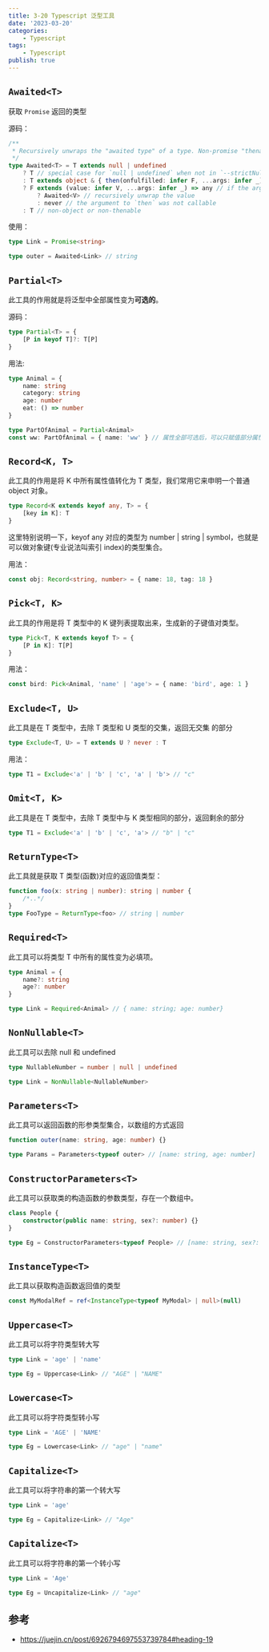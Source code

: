 ```yaml
---
title: 3-20 Typescript 泛型工具
date: '2023-03-20'
categories:
    - Typescript
tags:
    - Typescript
publish: true
---
```


## `Awaited<T>`

获取 `Promise` 返回的类型

源码：

```ts
/**
 * Recursively unwraps the "awaited type" of a type. Non-promise "thenables" should resolve to `never`. This emulates the behavior of `await`.
 */
type Awaited<T> = T extends null | undefined
    ? T // special case for `null | undefined` when not in `--strictNullChecks` mode
    : T extends object & { then(onfulfilled: infer F, ...args: infer _): any } // `await` only unwraps object types with a callable `then`. Non-object types are not unwrapped
    ? F extends (value: infer V, ...args: infer _) => any // if the argument to `then` is callable, extracts the first argument
        ? Awaited<V> // recursively unwrap the value
        : never // the argument to `then` was not callable
    : T // non-object or non-thenable
```

使用：

```ts
type Link = Promise<string>

type outer = Awaited<Link> // string
```

## `Partial<T>`

此工具的作用就是将泛型中全部属性变为**可选的**。

源码：

```ts
type Partial<T> = {
    [P in keyof T]?: T[P]
}
```

用法:

```ts
type Animal = {
    name: string
    category: string
    age: number
    eat: () => number
}

type PartOfAnimal = Partial<Animal>
const ww: PartOfAnimal = { name: 'ww' } // 属性全部可选后，可以只赋值部分属性了
```

## `Record<K, T>`

此工具的作用是将 K 中所有属性值转化为 T 类型，我们常用它来申明一个普通 object 对象。

```ts
type Record<K extends keyof any, T> = {
    [key in K]: T
}
```

这里特别说明一下，keyof any 对应的类型为 number | string | symbol，也就是可以做对象键(专业说法叫索引 index)的类型集合。

用法：

```ts
const obj: Record<string, number> = { name: 18, tag: 18 }
```

## `Pick<T, K>`

此工具的作用是将 T 类型中的 K 键列表提取出来，生成新的子键值对类型。

```ts
type Pick<T, K extends keyof T> = {
    [P in K]: T[P]
}
```

用法：

```ts
const bird: Pick<Animal, 'name' | 'age'> = { name: 'bird', age: 1 }
```

## `Exclude<T, U>`

此工具是在 T 类型中，去除 T 类型和 U 类型的交集，返回无交集 的部分

```ts
type Exclude<T, U> = T extends U ? never : T
```

用法：

```ts
type T1 = Exclude<'a' | 'b' | 'c', 'a' | 'b'> // "c"
```

## `Omit<T, K>`

此工具是在 T 类型中，去除 T 类型中与 K 类型相同的部分，返回剩余的部分

```ts
type T1 = Exclude<'a' | 'b' | 'c', 'a'> // "b" | "c"
```

## `ReturnType<T>`

此工具就是获取 T 类型(函数)对应的返回值类型：

```ts
function foo(x: string | number): string | number {
    /*..*/
}
type FooType = ReturnType<foo> // string | number
```

## `Required<T>`

此工具可以将类型 T 中所有的属性变为必填项。

```ts
type Animal = {
    name?: string
    age?: number
}

type Link = Required<Animal> // { name: string; age: number}
```

## `NonNullable<T>`

此工具可以去除 null 和 undefined

```ts
type NullableNumber = number | null | undefined

type Link = NonNullable<NullableNumber>
```

## `Parameters<T>`

此工具可以返回函数的形参类型集合，以数组的方式返回

```ts
function outer(name: string, age: number) {}

type Params = Parameters<typeof outer> // [name: string, age: number]
```

## `ConstructorParameters<T>`

此工具可以获取类的构造函数的参数类型，存在一个数组中。

```ts
class People {
    constructor(public name: string, sex?: number) {}
}

type Eg = ConstructorParameters<typeof People> // [name: string, sex?: number | undefined]
```

## `InstanceType<T>`

此工具以获取构造函数返回值的类型

```ts
const MyModalRef = ref<InstanceType<typeof MyModal> | null>(null)
```

## `Uppercase<T>`

此工具可以将字符类型转大写

```ts
type Link = 'age' | 'name'

type Eg = Uppercase<Link> // "AGE" | "NAME"
```

## `Lowercase<T>`

此工具可以将字符类型转小写

```ts
type Link = 'AGE' | 'NAME'

type Eg = Lowercase<Link> // "age" | "name"
```

## `Capitalize<T>`

此工具可以将字符串的第一个转大写

```ts
type Link = 'age'

type Eg = Capitalize<Link> // "Age"
```

## `Capitalize<T>`

此工具可以将字符串的第一个转小写

```ts
type Link = 'Age'

type Eg = Uncapitalize<Link> // "age"
```

## 参考

-   <a target="_blank" href="https://juejin.cn/post/6926794697553739784#heading-19">https://juejin.cn/post/6926794697553739784#heading-19</a>
